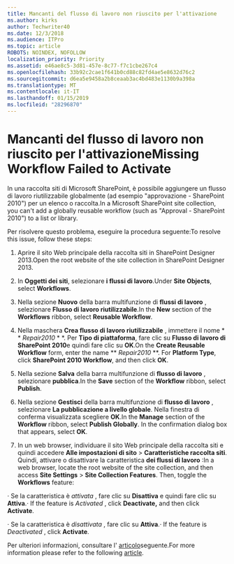 ```yaml
---
title: Mancanti del flusso di lavoro non riuscito per l'attivazione
ms.author: kirks
author: Techwriter40
ms.date: 12/3/2018
ms.audience: ITPro
ms.topic: article
ROBOTS: NOINDEX, NOFOLLOW
localization_priority: Priority
ms.assetid: e46ae8c5-3d81-457e-8c77-f7c1cbe267c4
ms.openlocfilehash: 33b92c2cae1f641b0cd88c82fd4ae5e8632d76c2
ms.sourcegitcommit: d6ea5e9458a2b8ceaab3ac4bd483e1130b9a398a
ms.translationtype: MT
ms.contentlocale: it-IT
ms.lasthandoff: 01/15/2019
ms.locfileid: "28296870"
---
```

# <a name="missing-workflow-failed-to-activate"></a><span data-ttu-id="5de33-102">Mancanti del flusso di lavoro non riuscito per l'attivazione</span><span class="sxs-lookup"><span data-stu-id="5de33-102">Missing Workflow Failed to Activate</span></span>

<span data-ttu-id="5de33-103">In una raccolta siti di Microsoft SharePoint, è possibile aggiungere un flusso di lavoro riutilizzabile globalmente (ad esempio "approvazione - SharePoint 2010") per un elenco o raccolta.</span><span class="sxs-lookup"><span data-stu-id="5de33-103">In a Microsoft SharePoint site collection, you can't add a globally reusable workflow (such as "Approval - SharePoint 2010") to a list or library.</span></span>
  
<span data-ttu-id="5de33-104">Per risolvere questo problema, eseguire la procedura seguente:</span><span class="sxs-lookup"><span data-stu-id="5de33-104">To resolve this issue, follow these steps:</span></span> 
  
1. <span data-ttu-id="5de33-105">Aprire il sito Web principale della raccolta siti in SharePoint Designer 2013.</span><span class="sxs-lookup"><span data-stu-id="5de33-105">Open the root website of the site collection in SharePoint Designer 2013.</span></span>
  
2. <span data-ttu-id="5de33-106">In **Oggetti dei siti**, selezionare **i flussi di lavoro**.</span><span class="sxs-lookup"><span data-stu-id="5de33-106">Under **Site Objects**, select **Workflows**.</span></span> 
  
3. <span data-ttu-id="5de33-107">Nella sezione **Nuovo** della barra multifunzione di **flussi di lavoro** , selezionare **Flusso di lavoro riutilizzabile**.</span><span class="sxs-lookup"><span data-stu-id="5de33-107">In the **New** section of the **Workflows** ribbon, select **Reusable Workflow**.</span></span> 
  
4. <span data-ttu-id="5de33-p101">Nella maschera **Crea flusso di lavoro riutilizzabile** , immettere il nome \* \* *Repair2010* \* \*. Per **Tipo di piattaforma**, fare clic su **Flusso di lavoro di SharePoint 2010**e quindi fare clic su **OK**.</span><span class="sxs-lookup"><span data-stu-id="5de33-p101">On the **Create Reusable Workflow** form, enter the name \*\* *Repair2010* \*\*. For **Platform Type**, click **SharePoint 2010 Workflow**, and then click **OK**.</span></span> 
  
1. <span data-ttu-id="5de33-110">Nella sezione **Salva** della barra multifunzione di **flusso di lavoro** , selezionare **pubblica**.</span><span class="sxs-lookup"><span data-stu-id="5de33-110">In the **Save** section of the **Workflow** ribbon, select **Publish**.</span></span> 
  
2. <span data-ttu-id="5de33-p102">Nella sezione **Gestisci** della barra multifunzione di **flusso di lavoro** , selezionare **La pubblicazione a livello globale**. Nella finestra di conferma visualizzata scegliere **OK**.</span><span class="sxs-lookup"><span data-stu-id="5de33-p102">In the **Manage** section of the **Workflow** ribbon, select **Publish Globally**. In the confirmation dialog box that appears, select **OK**.</span></span> 
  
3. <span data-ttu-id="5de33-p103">In un web browser, individuare il sito Web principale della raccolta siti e quindi accedere **Alle impostazioni di sito** \> **Caratteristiche raccolta siti**. Quindi, attivare o disattivare la caratteristica **dei flussi di lavoro** :</span><span class="sxs-lookup"><span data-stu-id="5de33-p103">In a web browser, locate the root website of the site collection, and then access **Site Settings** \> **Site Collection Features**. Then, toggle the **Workflows** feature:</span></span> 
  
<span data-ttu-id="5de33-115">· Se la caratteristica è *attivata* , fare clic su **Disattiva** e quindi fare clic su **Attiva**.</span><span class="sxs-lookup"><span data-stu-id="5de33-115">· If the feature is  *Activated*  , click **Deactivate,** and then click **Activate**.</span></span> 
  
<span data-ttu-id="5de33-116">· Se la caratteristica è *disattivata* , fare clic su **Attiva**.</span><span class="sxs-lookup"><span data-stu-id="5de33-116">· If the feature is  *Deactivated*  , click **Activate**.</span></span> 
  
<span data-ttu-id="5de33-117">Per ulteriori informazioni, consultare l' [articolo](https://go.microsoft.com/fwlink/?linkid=2047770&amp;clcid=0x409)seguente.</span><span class="sxs-lookup"><span data-stu-id="5de33-117">For more information please refer to the following [article](https://go.microsoft.com/fwlink/?linkid=2047770&amp;clcid=0x409).</span></span>
  

